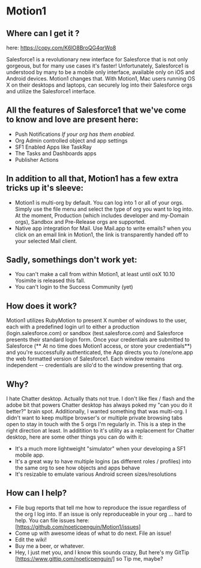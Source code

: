 Motion1
=======

## Where can I get it ?
here: https://copy.com/K6lO8BroQG4qrWo8

Salesforce1 is a revolutionary new interface for Salesforce that is not only gorgeous, but for many use cases it's faster! Unfortunately, Salesforce1 is understood by many to be a mobile only interface, available only on iOS and Android devices. Motion1 changes that. With Motion1, Mac users running OS X on their desktops and laptops, can securely log into their Salesforce orgs and utilize the Salesforce1 interface. 

## All the features of Salesforce1 that we've come to know and love are present here: 
+ Push Notifications *If your org has them enabled.*
+ Org Admin controlled object and app settings
+ SF1 Enabled Apps like TaskRay
+ The Tasks and Dashboards apps
+ Publisher Actions 

## In addition to all that, Motion1 has a few extra tricks up it's sleeve:
+ Motion1 is multi-org by default. You can log into 1 or all of your orgs. Simply use the file menu and select the type of org you want to log into. At the moment, Production (which includes developer and my-Domain orgs), Sandbox and Pre-Release orgs are supported. 
+ Native app integration for Mail. Use Mail.app to write emails? when you click on an email link in Motion1, the link is transparently handed off to your selected Mail client. 

## Sadly, somethings don't work yet:
+ You can't make a call from within Motion1, at least until osX 10.10 Yosimite is released this fall.
+ You can't login to the Success Community (yet)

## How does it work?
Motion1 utilizes RubyMotion to present X number of windows to the user, each with a predefined login url to either a production (login.salesforce.com) or sandbox (test.salesforce.com) and Salesforce presents their standard login form. Once your credentials are submitted to Salesforce (** At no time does Motion1 access, or store your credentials**) and you're successfully authenticated, the App directs you to /one/one.app the web formatted version of Salesforce1. Each window remains independent -- credentials are silo'd to the window presenting that org. 

## Why? 
I hate Chatter desktop. Actually thats not true. I don't like flex / flash and the adobe bit that powers Chatter desktop has always poked my "can you do it better?" brain spot. Additionally, I wanted something that was multi-org. I didn't want to keep multipe browser's or multiple private browsing tabs open to stay in touch with the 5 orgs I'm regularly in. This is a step in the right direction at least. In additition to it's utility as a replacement for Chatter desktop, here are some other things you can do with it:
+ It's a much more lightweight "simulator" when your developing a SF1 mobile app. 
+ It's a great way to have multiple logins (as different roles / profiles) into the same org to see how objects and apps behave
+ It's resizable to emulate various Android screen sizes/resolutions

## How can I help?
+ File bug reports that tell me how to reproduce the issue regardless of the org I log into. If an issue is only reproduceable in your org ... hard to help. You can file issues here: [https://github.com/noeticpenguin/Motion1/issues]
+ Come up with awesome ideas of what to do next. File an issue!
+ Edit the wiki!
+ Buy me a beer, or whatever.
+ Hey, I just met you, and I know this sounds crazy, But here's my GitTip [https://www.gittip.com/noeticpenguin/] so Tip me, maybe?
